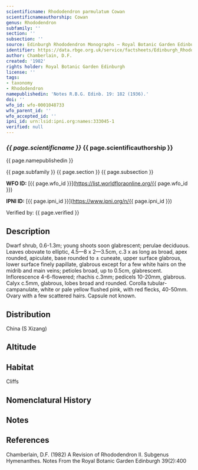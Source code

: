 ```yaml
---
scientificname: Rhododendron parmulatum Cowan
scientificnameauthorship: Cowan
genus: Rhododendron
subfamily: ''
section: ''
subsection: ''
source: Edinburgh Rhododendron Monographs – Royal Botanic Garden Edinburgh
identifier: https://data.rbge.org.uk/service/factsheets/Edinburgh_Rhododendron_Monographs.xhtml
author: Chamberlain, D.F.
created: '1982'
rights holder: Royal Botanic Garden Edinburgh
license: ''
tags:
- taxonomy
- Rhododendron
namepublishedin: 'Notes R.B.G. Edinb. 19: 182 (1936).'
doi: ''
wfo_id: wfo-0001048733
wfo_parent_id: ''
wfo_accepted_id: ''
ipni_id: urn:lsid:ipni.org:names:333045-1
verified: null
---
```

### _{{ page.scientificname }}_ {{ page.scientificauthorship }}
 {{ page.namepublishedin }}

{{ page.subfamily }} {{ page.section }} {{ page.subsection }}

**WFO ID:** [{{ page.wfo_id }}](https://list.worldfloraonline.org/{{ page.wfo_id }})

**IPNI ID:** [{{ page.ipni_id }}](https://www.ipni.org/n/{{ page.ipni_id }})

Verified by: {{ page.verified }}



## Description
Dwarf shrub, 0.6-1.3m; young shoots soon glabrescent; perulae deciduous. Leaves obovate to elliptic, 4.5—8 x 2—3.5cm, c.3 x as long as broad, apex rounded, apiculate, base rounded to ± cuneate, upper surface glabrous, lower surface finely papillate, glabrous except for a few white hairs on the midrib and main veins; petioles broad, up to 0.5cm, glabrescent. Inflorescence 4-6-flowered; rhachis c.3mm; pedicels 10-20mm, glabrous. Calyx c.5mm, glabrous, lobes broad and rounded. Corolla tubular-campanulate, white or pale yellow flushed pink, with red flecks, 40-50mm. Ovary with a few scattered hairs. Capsule not known.

## Distribution
China (S Xizang)

## Altitude


## Habitat
Cliffs

## Nomenclatural History

                       
## Notes


## References

Chamberlain, D.F. (1982) A Revision of Rhododendron II. Subgenus Hymenanthes. Notes From the Royal Botanic Garden Edinburgh 39(2):400
